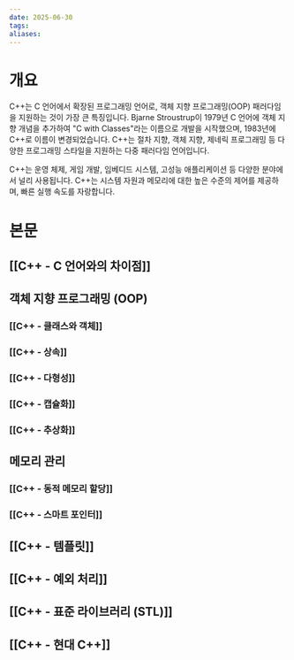 ```yaml
---
date: 2025-06-30
tags: 
aliases:
---
```

# 개요

C++는 C 언어에서 확장된 프로그래밍 언어로, 객체 지향 프로그래밍(OOP) 패러다임을 지원하는 것이 가장 큰 특징입니다. Bjarne Stroustrup이 1979년 C 언어에 객체 지향 개념을 추가하여 "C with Classes"라는 이름으로 개발을 시작했으며, 1983년에 C++로 이름이 변경되었습니다. C++는 절차 지향, 객체 지향, 제네릭 프로그래밍 등 다양한 프로그래밍 스타일을 지원하는 다중 패러다임 언어입니다.

C++는 운영 체제, 게임 개발, 임베디드 시스템, 고성능 애플리케이션 등 다양한 분야에서 널리 사용됩니다. C++는 시스템 자원과 메모리에 대한 높은 수준의 제어를 제공하며, 빠른 실행 속도를 자랑합니다.

# 본문

## [[C++ - C 언어와의 차이점]]

## 객체 지향 프로그래밍 (OOP)
### [[C++ - 클래스와 객체]]
### [[C++ - 상속]]
### [[C++ - 다형성]]
### [[C++ - 캡슐화]]
### [[C++ - 추상화]]

## 메모리 관리
### [[C++ - 동적 메모리 할당]]
### [[C++ - 스마트 포인터]]

## [[C++ - 템플릿]]

## [[C++ - 예외 처리]]

## [[C++ - 표준 라이브러리 (STL)]]

## [[C++ - 현대 C++]]
